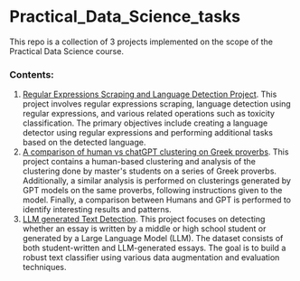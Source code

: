 # Practical_Data_Science_tasks

This repo is a collection of 3 projects implemented on the scope of the Practical Data Science course.

### Contents:

1. [Regular Expressions Scraping and Language Detection Project](). This project involves regular expressions scraping, language detection using regular expressions, and various related operations such as toxicity classification. The primary objectives include creating a language detector using regular expressions and performing additional tasks based on the detected language.
2. [A comparison of human vs chatGPT clustering on Greek proverbs](). This project contains a human-based clustering and analysis of the clustering done by master's students on a series of Greek proverbs. Additionally, a similar analysis is performed on clusterings generated by GPT models on the same proverbs, following instructions given to the model. Finally, a comparison between Humans and GPT is performed to identify interesting results and patterns.
3. [LLM generated Text Detection](). This project focuses on detecting whether an essay is written by a middle or high school student or generated by a Large Language Model (LLM). The dataset consists of both student-written and LLM-generated essays. The goal is to build a robust text classifier using various data augmentation and evaluation techniques.

